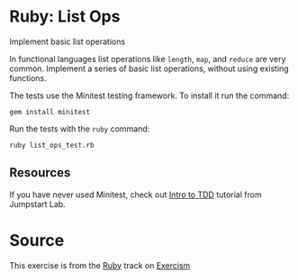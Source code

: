 # Ruby: List Ops

Implement basic list operations

In functional languages list operations like `length`, `map`, and
`reduce` are very common. Implement a series of basic list operations,
without using existing functions.

The tests use the Minitest testing framework. To install it run the command:

    gem install minitest

Run the tests with the `ruby` command:

    ruby list_ops_test.rb

## Resources

If you have never used Minitest, check out [Intro to TDD][tdd] tutorial from Jumpstart Lab.

[tdd]: http://tutorials.jumpstartlab.com/topics/testing/intro-to-tdd.html

# Source

This exercise is from the [Ruby][ruby] track on [Exercism][exercism]

[exercism]: http://exercism.io
[ruby]: http://exercism.io/languages/ruby



